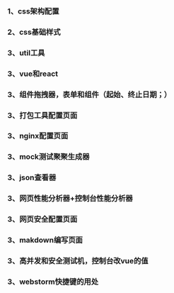 ### 1、css架构配置
### 2、css基础样式
### 3、util工具
### 3、vue和react
### 3、组件拖拽器，表单和组件（起始、终止日期；）
### 3、打包工具配置页面
### 3、nginx配置页面
### 3、mock测试聚聚生成器
### 3、json查看器
### 3、网页性能分析器+控制台性能分析器
### 3、网页安全配置页面
### 3、makdown编写页面
### 3、高并发和安全测试机，控制台改vue的值
### 3、webstorm快捷键的用处